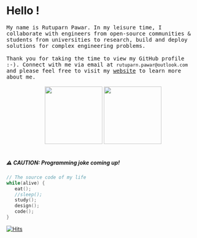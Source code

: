 #  Hello !

<samp>
My name is Rutuparn Pawar. In my leisure time, I  collaborate with engineers from open-source communities & students from universities to research, build and deploy solutions for complex engineering problems.
</samp>
<br><br>

<samp>
Thank you for taking the time to view my GitHub profile :-). Connect with me via email at <code>rutuparn.pawar@outlook.com</code> and please feel free to visit my <a href="https://inputblackboxoutput.netlify.app/">website</a> to learn more about me.
</samp>
<br><br>

<div align= "center">
  <img height= "150" src="https://github-readme-stats-ashen-tau-73.vercel.app/api?username=InputBlackBoxOutput&show_icons=true&locale=en&count_private=true&custom_title=My%20GitHub%20Stats&disable_animations=true&theme=react" />
  <img height= "150" src="https://github-readme-stats-ashen-tau-73.vercel.app/api/top-langs/?username=InputBlackBoxOutput&theme=react&layout=compact&hide=ada,tcl,VHDL,HTML,CSS" />
</div>

<br>


##### ⚠️ CAUTION: Programming joke coming up!
``` c
// The source code of my life 
while(alive) {
   eat();
   //sleep();
   study();
   design();
   code();
}
```

[![Hits](https://hits.seeyoufarm.com/api/count/incr/badge.svg?url=https%3A%2F%2Fgithub.com%2FInputBlackBoxOutput%2FInputBlackBoxOutput&count_bg=%2392B792&title_bg=%23555555&icon=&icon_color=%23E7E7E7&title=hits&edge_flat=false)](https://hits.seeyoufarm.com)
